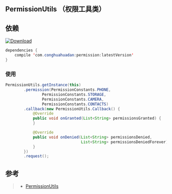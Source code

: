 ## PermissionUtils （权限工具类）

## 依赖
[ ![Download](https://api.bintray.com/packages/conghuahuadan/maven/permission/images/download.svg) ](https://bintray.com/conghuahuadan/maven/permission/_latestVersion)
```java
dependencies {
    compile 'com.conghuahuadan:permission:latestVersion'
}
```

### 使用
```java
PermissionUtils.getInstance(this)
        .permission(PermissionConstants.PHONE,
                PermissionConstants.STORAGE,
                PermissionConstants.CAMERA,
                PermissionConstants.CONTACTS)
        .callback(new PermissionUtils.Callback() {
            @Override
            public void onGranted(List<String> permissionsGranted) {
            }

            @Override
            public void onDenied(List<String> permissionsDenied,
                                 List<String> permissionsDeniedForever) {
            }
        })
        .request();
```

## 参考
> * [PermissionUtils](https://github.com/Blankj/AndroidUtilCode/blob/master/utilcode/lib/src/main/java/com/blankj/utilcode/util/PermissionUtils.java)
